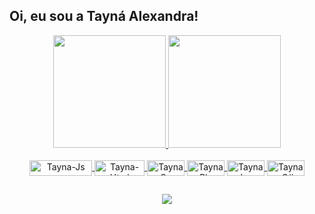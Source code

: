 ## Oi, eu sou a Tayná Alexandra!

<div align="center">
  <a href="https://github.com/taynalexandra">
  <img height="180em" src="https://github-readme-stats.vercel.app/api?username=taynalexandra&show_icons=true&theme=dark&include_all_commits=true&count_private=true"/>
  <img height="180em" src="https://github-readme-stats.vercel.app/api/top-langs/?username=taynalexandra&layout=compact&langs_count=7&theme=dark"/>
</div>
  
<div style="display: inline_block" align="center"><br>
  <img align="center" alt="Tayna-Js" height="25" width="100" src="https://img.shields.io/badge/JavaScript-323330?style=for-the-badge&logo=javascript&logoColor=F7DF1E">
  <img align="center" alt="Tayna-Html" height="25" width="80" src="https://img.shields.io/badge/HTML5-E34F26?style=for-the-badge&logo=html5&logoColor=white">
  <img align="center" alt="Tayna-Css" height="25" width="60" src="https://img.shields.io/badge/CSS3-1572B6?style=for-the-badge&logo=css3&logoColor=white">
  <img align="center" alt="Tayna-Php" height="25" width="60" src="https://img.shields.io/badge/PHP-777BB4?style=for-the-badge&logo=php&logoColor=white">
  <img align="center" alt="Tayna-Java" height="25" width="60" src="https://img.shields.io/badge/Java-ED8B00?style=for-the-badge&logo=java&logoColor=white">
  <img align="center" alt="Tayna-C#" height="25" width="60" src="https://img.shields.io/badge/C%23-239120?style=for-the-badge&logo=c-sharp&logoColor=white">
</div>
  
##
  
<div align="center"> 
  <a href="https://www.linkedin.com/in/tayna-alexandra" target="_blank"><img src="https://img.shields.io/badge/-LinkedIn-%230077B5?style=for-the-badge&logo=linkedin&logoColor=white" target="_blank"></a>
 
</div>
  

